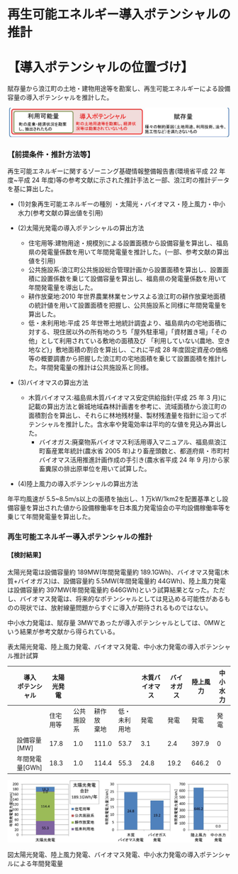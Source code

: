 # 再生可能エネルギー導入ポテンシャルの推計

# 【導入ポテンシャルの位置づけ】

賦存量から浪江町の土地・建物用途等を勘案し、再生可能エネルギーによる設備容量の導入ポテンシャルを推計した。

![](_page_0_Figure_4.jpeg)

### 【前提条件・推計方法等】

再生可能エネルギーに関するゾーニング基礎情報整備報告書(環境省平成 22 年度~平成 24 年度)等の参考文献に示された推計手法と一部、浪江町の推計データを基に算出した。

- (1)対象再生可能エネルギーの種別
・太陽光・バイオマス・陸上風力・中小水力(参考文献の算出値を引用)

- (2)太陽光発電の導入ポテンシャルの算出方法
	- 住宅用等:建物用途・規模別による設置面積から設備容量を算出し、福島県の発電量係数を用いて年間発電量を推計した。(一部、参考文献の算出値を引用)
	- 公共施設系:浪江町公共施設総合管理計画から設置面積を算出し、設置面積に設置係数を乗じて設備容量を算出し、福島県の発電量係数を用いて年間発電量を導出した。
	- 耕作放棄地:2010 年世界農業林業センサスよる浪江町の耕作放棄地面積の統計値を用いて設置面積を把握し、公共施設系と同様に年間発電量を算出した。
	- 低・未利用地:平成 25 年世帯土地統計調査より、福島県内の宅地面積に対する、現住居以外の所有地のうち「屋外駐車場」「資材置き場」「その他」として利用されている敷地の面積及び 「利用していない(農地、空き地など)」敷地面積の割合を算出し、これに平成 28 年度固定資産の価格等の概要調書から把握した浪江町の宅地面積を乗じて設置面積を推計した。年間発電量の推計は公共施設系と同様。
- (3)バイオマスの算出方法
	- 木質バイオマス:福島県木質バイオマス安定供給指針(平成 25 年 3 月)に記載の算出方法と磐城地域森林計画書を参考に、流域面積から浪江町の面積割合を算出し、それらに林地残材量、製材残渣量を指針に沿ってポテンシャルを推計した。含水率や発電効率は平均的な値を見込み算出した。
		- バイオガス:廃棄物系バイオマス利活用導入マニュアル、福島県浪江町畜産累年統計(農水省 2005 年)より畜産頭数と、都道府県・市町村バイオマス活用推進計画作成の手引き(農水省平成 24 年 9 月)から家畜糞尿の排出原単位を用いて試算した。
- (4)陸上風力の導入ポテンシャルの算出方法

年平均風速が 5.5~8.5m/s以上の面積を抽出し、1 万kW/1km2を配置基準とし設備容量を算出された値から設備稼働率を日本風力発電協会の平均設備稼働率等を乗じて年間発電量を算出した。

### 再生可能エネルギー導入ポテンシャルの推計

#### 【検討結果】

太陽光発電は設備容量約 189MW(年間発電量約 189.1GWh)、バイオマス発電(木質+バイオガス)は、設備容量約 5.5MW(年間発電量約 44GWh)、陸上風力発電は設備容量約 397MW(年間発電量約 646GWh)という試算結果となった。ただし、バイオマス発電は、将来的なポテンシャルとしては見込める可能性があるものの現状では、放射線量問題からすぐに導入が期待されるものではない。

中小水力発電は、賦存量 3MWであったが導入ポテンシャルとしては、0MWという結果が参考文献から得られている。

表太陽光発電、陸上風力発電、バイオマス発電、中小水力発電の導入ポテンシャル推計試算

|  | 導入<br>ポテンシャル | 太陽光発電 |       |           |            | 木質バイオマス | バイオガス | 陸上風力  | 中小水力 |
|--|--------------|-------|-------|-----------|------------|---------|-------|-------|------|
|  |              | 住宅用等  | 公共施設系 | 耕作放<br>棄地 | 低・未利<br>用地 | 発電      | 発電    | 発電    | 発電   |
|  | 設備容量[MW]     | 17.8  | 1.0   | 111.0     | 53.7       | 3.1     | 2.4   | 397.9 | 0    |
|  | 年間発電量[GWh]   | 18.3  | 1.0   | 114.4     | 55.3       | 24.8    | 19.2  | 646.2 | 0    |

![](_page_1_Figure_7.jpeg)

図太陽光発電、陸上風力発電、バイオマス発電、中小水力発電の導入ポテンシャルによる年間発電量